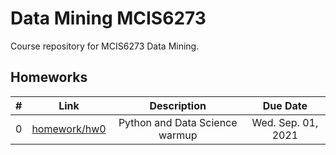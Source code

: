 # Data Mining MCIS6273
Course repository for MCIS6273 Data Mining.


## Homeworks

| # | Link | Description | Due Date |
|:-:|:----:|:-----------:|:--------:|
| 0 | [homework/hw0](./homework/hw0/hw0.ipynb) | Python and Data Science warmup | Wed. Sep. 01, 2021 |
